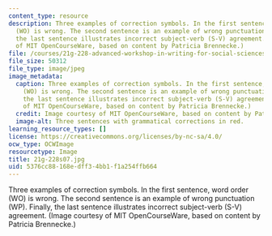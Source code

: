 ```yaml
---
content_type: resource
description: Three examples of correction symbols. In the first sentence, word order
  (WO) is wrong. The second sentence is an example of wrong punctuation (WP). Finally,
  the last sentence illustrates incorrect subject-verb (S-V) agreement. (Image courtesy
  of MIT OpenCourseWare, based on content by Patricia Brennecke.)
file: /courses/21g-228-advanced-workshop-in-writing-for-social-sciences-and-architecture-els-spring-2007/5376cc88168edff34bb1f1a254ffb664_21g-228s07.jpg
file_size: 50312
file_type: image/jpeg
image_metadata:
  caption: Three examples of correction symbols. In the first sentence, word order
    (WO) is wrong. The second sentence is an example of wrong punctuation (WP). Finally,
    the last sentence illustrates incorrect subject-verb (S-V) agreement. (Image courtesy
    of MIT OpenCourseWare, based on content by Patricia Brennecke.)
  credit: Image courtesy of MIT OpenCourseWare, based on content by Patricia Brennecke.
  image-alt: Three sentences with grammatical corrections in red.
learning_resource_types: []
license: https://creativecommons.org/licenses/by-nc-sa/4.0/
ocw_type: OCWImage
resourcetype: Image
title: 21g-228s07.jpg
uid: 5376cc88-168e-dff3-4bb1-f1a254ffb664
---
```

Three examples of correction symbols. In the first sentence, word order (WO) is wrong. The second sentence is an example of wrong punctuation (WP). Finally, the last sentence illustrates incorrect subject-verb (S-V) agreement. (Image courtesy of MIT OpenCourseWare, based on content by Patricia Brennecke.)
